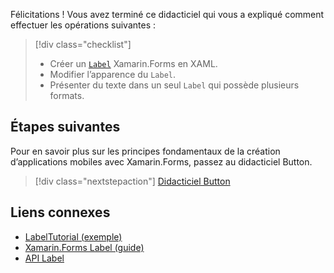 Félicitations ! Vous avez terminé ce didacticiel qui vous a expliqué comment effectuer les opérations suivantes :

> [!div class="checklist"]
> - Créer un [`Label`](xref:Xamarin.Forms.Label) Xamarin.Forms en XAML.
> - Modifier l’apparence du `Label`.
> - Présenter du texte dans un seul `Label` qui possède plusieurs formats.

## <a name="next-steps"></a>Étapes suivantes

Pour en savoir plus sur les principes fondamentaux de la création d’applications mobiles avec Xamarin.Forms, passez au didacticiel Button.

> [!div class="nextstepaction"]
> [Didacticiel Button](~/get-started/tutorials/button/index.yml)

## <a name="related-links"></a>Liens connexes

- [LabelTutorial (exemple)](https://developer.xamarin.com/samples/xamarin-forms/GetStarted/Tutorials/LabelTutorial)
- [Xamarin.Forms Label (guide)](~/xamarin-forms/user-interface/text/label.md)
- [API Label](xref:Xamarin.Forms.Label)
